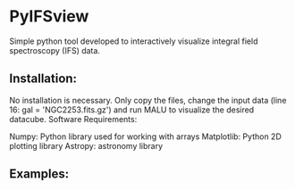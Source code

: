 # PyIFSview
Simple python tool developed to interactively visualize integral field spectroscopy (IFS) data.

## Installation:
No installation is necessary. Only copy the files, change the input data (line 16: gal = 'NGC2253.fits.gz')  and run MALU to visualize the desired datacube.
Software Requirements:

Numpy: Python library used for working with arrays
Matplotlib: Python 2D plotting library
Astropy: astronomy library

## Examples:

